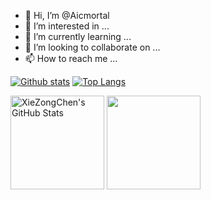 - 👋 Hi, I’m @Aicmortal
- 👀 I’m interested in ...
- 🌱 I’m currently learning ...
- 💞️ I’m looking to collaborate on ...
- 📫 How to reach me ...

[![Github stats](https://github-readme-stats.vercel.app/api?username=Aicmortal&show_icons=true&include_all_commits=true)](https://github.com/Aicmortal/github-readme-stats)
[![Top Langs](https://github-readme-stats.vercel.app/api/top-langs/?username=Aicmortal&layout=compact)](https://github.com/anuraghazra/github-readme-stats)

<div>
  <img height="150em" src="https://github-readme-stats.vercel.app/api?username=Aicmortal&show_icons=true&layout=compact&hide=stars&count_private=true" alt="XieZongChen's GitHub Stats"/>
  <img height="150em" src="https://github-readme-stats.vercel.app/api/top-langs/?username=Aicmortal&layout=compact&count_private=true&hide=html" />
</div>
